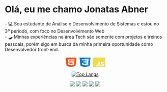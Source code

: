 <h1 align=left>Olá, eu me chamo Jonatas Abner </h1>
- 💻 Sou estudante de Análise e Desenvolvimento de Sistemas e estou no 3º período, com foco no Desenvolvimento Web<br/>
- 🛹 Minhas experiências na área Tech são somente com projetos e treinos pessoais, porém sigo em busca da minha primeira oportunidade como Desenvolvedor front-end.



<div align=center ><br>
  <img align="center" alt="Rafa-HTML" height="30" width="40" src="https://raw.githubusercontent.com/devicons/devicon/master/icons/html5/html5-original.svg">
  <img align="center" alt="Rafa-CSS" height="30" width="40" src="https://raw.githubusercontent.com/devicons/devicon/master/icons/css3/css3-original.svg">
  <img align="center" alt="Rafa-Js" height="30" width="40" src="https://raw.githubusercontent.com/devicons/devicon/master/icons/javascript/javascript-plain.svg">
</div>


<div align=center>
  
[![Top Langs](https://github-readme-stats.vercel.app/api/top-langs/?username=JonatasSB)](https://github.com/anuraghazra/github-readme-stats)
  
</div>



<div align=center> 
  <a href="https://www.instagram.com/jonatasasb/" target="_blank"><img src="https://img.shields.io/badge/-Instagram-%23E4405F?style=for-the-badge&logo=instagram&logoColor=white" target="_blank"></a>
 <a href="" target="_blank"><img src="https://img.shields.io/badge/Discord-7289DA?style=for-the-badge&logo=discord&logoColor=white" target="_blank"></a> 
  <a href = "mailto:jonatasabnersb@hotmail.com"><img src="https://img.shields.io/badge/Microsoft_Outlook-0078D4?style=for-the-badge&logo=microsoft-outlook&logoColor=white" target="_blank"></a>
  <a href="https://web.telegram.org/k" target="_blank"><img src="https://img.shields.io/badge/Telegram-2CA5E0?style=for-the-badge&logo=telegram&logoColor=white"></a>
  <a href="https://www.linkedin.com/in/jonatas-abner-de-sousa-brito-006710223/" target="_blank"><img src="https://img.shields.io/badge/-LinkedIn-%230077B5?style=for-the-badge&logo=linkedin&logoColor=white" target="_blank"></a> 
</div>
